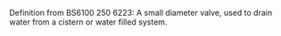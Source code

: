 ﻿Definition from BS6100 250 6223: A small diameter valve, used to drain water from a cistern or water filled system.